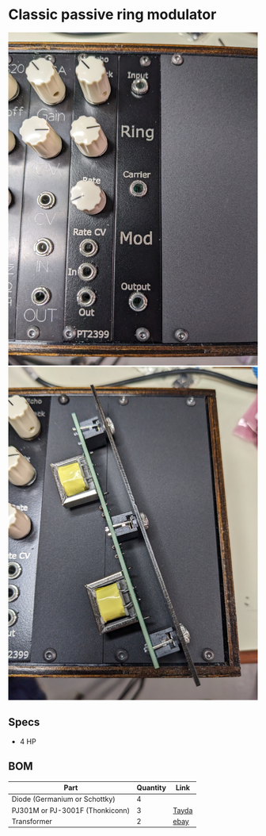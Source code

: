 # Classic passive ring modulator

![](images/front.jpg)
![](images/side.jpg)

## Specs
 * 4 HP

## BOM
| Part | Quantity | Link |
|------|------|------|
| Diode (Germanium or Schottky) | 4 | |
| PJ301M or PJ-3001F (Thonkiconn) | 3 | [Tayda](https://www.taydaelectronics.com/pj-3001f-3-5-mm-mono-phone-jack.html) |
| Transformer | 2 | [ebay](https://www.ebay.com/itm/394816880166) |
